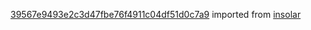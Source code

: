 [39567e9493e2c3d47fbe76f4911c04df51d0c7a9](https://github.com/insolar/insolar/commit/39567e9493e2c3d47fbe76f4911c04df51d0c7a9) imported from [insolar](https://github.com/insolar/insolar)
